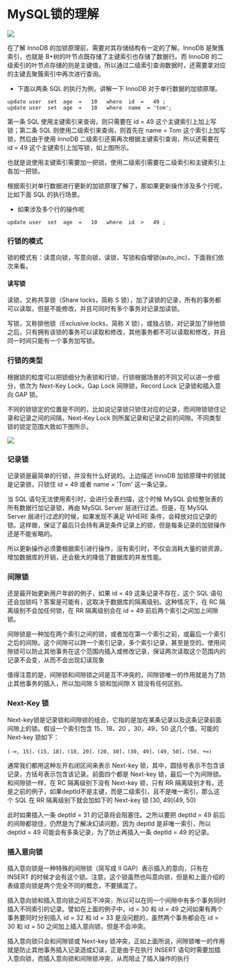 # MySQL锁的理解

![](E:\2020\code\springboot_dubbo\tools\md\mysql\img\MySQL索引.png)



在了解 InnoDB 的加锁原理前，需要对其存储结构有一定的了解。InnoDB 是聚簇索引，也就是 B+树的叶节点既存储了主键索引也存储了数据行。而 InnoDB 的二级索引的叶节点存储的则是主键值，所以通过二级索引查询数据时，还需要拿对应的主键去聚簇索引中再次进行查询。

- 下面以两条 SQL 的执行为例，讲解一下 InnoDB 对于单行数据的加锁原理。

```
update user  set  age  =   10   where  id  =   49 ;
update user  set  age  =   10   where  name  = 'tom';
```

第一条 SQL 使用主键索引来查询，则只需要在 id = 49 这个主键索引上加上写锁；第二条 SQL 则使用二级索引来查询，则首先在 name = Tom 这个索引上加写锁，然后由于使用 InnoDB 二级索引还需再次根据主键索引查询，所以还需要在 id = 49 这个主键索引上加写锁，如上图所示。

也就是说使用主键索引需要加一把锁，使用二级索引需要在二级索引和主键索引上各加一把锁。

根据索引对单行数据进行更新的加锁原理了解了，那如果更新操作涉及多个行呢，比如下面 SQL 的执行场景。

- 如果涉及多个行的操作呢

```
update user  set  age  =   10   where  id  >   49 ;
```



### 行锁的模式

锁的模式有：读意向锁，写意向锁，读锁，写锁和自增锁(auto_inc)，下面我们依次来看。

#### 读写锁

读锁，又称共享锁（Share locks，简称 S 锁），加了读锁的记录，所有的事务都可以读取，但是不能修改，并且可同时有多个事务对记录加读锁。

写锁，又称排他锁（Exclusive locks，简称 X 锁），或独占锁，对记录加了排他锁之后，只有拥有该锁的事务可以读取和修改，其他事务都不可以读取和修改，并且同一时间只能有一个事务加写锁。

### 行锁的类型

根据锁的粒度可以把锁细分为表锁和行锁，行锁根据场景的不同又可以进一步细分，依次为 Next-Key Lock，Gap Lock 间隙锁，Record Lock 记录锁和插入意向 GAP 锁。

不同的锁锁定的位置是不同的，比如说记录锁只锁住对应的记录，而间隙锁锁住记录和记录之间的间隔，Next-Key Lock 则所属记录和记录之前的间隙。不同类型锁的锁定范围大致如下图所示。

![](E:\2020\code\springboot_dubbo\tools\md\mysql\img\行锁类型.png)

### 记录锁

记录锁是最简单的行锁，并没有什么好说的。上边描述 InnoDB 加锁原理中的锁就是记录锁，只锁住 id = 49 或者 name = 'Tom' 这一条记录。

当 SQL 语句无法使用索引时，会进行全表扫描，这个时候 MySQL 会给整张表的所有数据行加记录锁，再由 MySQL Server 层进行过滤。但是，在 MySQL Server 层进行过滤的时候，如果发现不满足 WHERE 条件，会释放对应记录的锁。这样做，保证了最后只会持有满足条件记录上的锁，但是每条记录的加锁操作还是不能省略的。

所以更新操作必须要根据索引进行操作，没有索引时，不仅会消耗大量的锁资源，增加数据库的开销，还会极大的降低了数据库的并发性能。



### 间隙锁

还是最开始更新用户年龄的例子，如果 id = 49 这条记录不存在，这个 SQL 语句还会加锁吗？答案是可能有，这取决于数据库的隔离级别。这种情况下，在 RC 隔离级别不会加任何锁，在 RR 隔离级别会在 id = 49 前后两个索引之间加上间隙锁。

间隙锁是一种加在两个索引之间的锁，或者加在第一个索引之前，或最后一个索引之后的间隙。这个间隙可以跨一个索引记录，多个索引记录，甚至是空的。使用间隙锁可以防止其他事务在这个范围内插入或修改记录，保证两次读取这个范围内的记录不会变，从而不会出现幻读现象

值得注意的是，间隙锁和间隙锁之间是互不冲突的，间隙锁唯一的作用就是为了防止其他事务的插入，所以加间隙 S 锁和加间隙 X 锁没有任何区别。



### Next-Key 锁

Next-key锁是记录锁和间隙锁的组合，它指的是加在某条记录以及这条记录前面间隙上的锁。假设一个索引包含 15、18、20 ，30，49，50 这几个值，可能的 Next-key 锁如下：

```
(-∞, 15]，(15, 18]，(18, 20]，(20, 30]，(30, 49]，(49, 50]，(50, +∞)
```

通常我们都用这种左开右闭区间来表示 Next-key 锁，其中，圆括号表示不包含该记录，方括号表示包含该记录。前面四个都是 Next-key 锁，最后一个为间隙锁。和间隙锁一样，在 RC 隔离级别下没有 Next-key 锁，只有 RR 隔离级别才有。还是之前的例子，如果deptId不是主键，而是二级索引，且不是唯一索引，那么这个 SQL 在 RR 隔离级别下就会加如下的 Next-key 锁 (30, 49](49, 50)

此时如果插入一条 deptId = 31 的记录将会阻塞住。之所以要把 deptId = 49 前后的间隙都锁住，仍然是为了解决幻读问题，因为 deptId 是非唯一索引，所以 deptId = 49 可能会有多条记录，为了防止再插入一条 deptId = 49 的记录。



### 插入意向锁

插入意向锁是一种特殊的间隙锁（简写成 II GAP）表示插入的意向，只有在 INSERT 的时候才会有这个锁。注意，这个锁虽然也叫意向锁，但是和上面介绍的表级意向锁是两个完全不同的概念，不要搞混了。

插入意向锁和插入意向锁之间互不冲突，所以可以在同一个间隙中有多个事务同时插入不同索引的记录。譬如在上面的例子中，id = 30 和 id = 49 之间如果有两个事务要同时分别插入 id = 32 和 id = 33 是没问题的，虽然两个事务都会在 id = 30 和 id = 50 之间加上插入意向锁，但是不会冲突。

插入意向锁只会和间隙锁或 Next-key 锁冲突，正如上面所说，间隙锁唯一的作用就是防止其他事务插入记录造成幻读，正是由于在执行 INSERT 语句时需要加插入意向锁，而插入意向锁和间隙锁冲突，从而阻止了插入操作的执行













